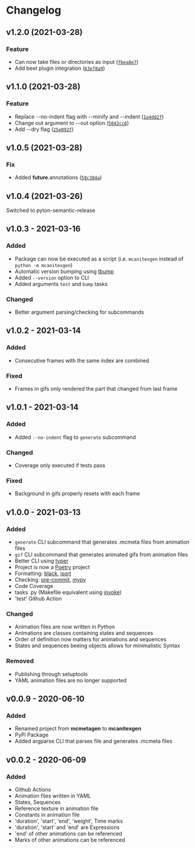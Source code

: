 # Changelog

<!--next-version-placeholder-->

## v1.2.0 (2021-03-28)
### Feature
* Can now take files or directories as input ([`fbea8e7`](https://github.com/OrangeUtan/mcanitexgen/commit/fbea8e7c8dac15e9af7c86056611c610cced89e2))
* Add beet plugin integration ([`63ef8a9`](https://github.com/OrangeUtan/mcanitexgen/commit/63ef8a992f6754f9fc9c6c5aa8c47cc4a3023e95))

## v1.1.0 (2021-03-28)
### Feature
* Replace --no-indent flag with --minify and --indent ([`1a4dd2f`](https://github.com/OrangeUtan/mcanitexgen/commit/1a4dd2f2c5caf097d3545e91366d4f370f882480))
* Change out argument to --out option ([`5042cc6`](https://github.com/OrangeUtan/mcanitexgen/commit/5042cc6ac58d35f534a579d5d0e8d48417569f7e))
* Add --dry flag ([`25e892f`](https://github.com/OrangeUtan/mcanitexgen/commit/25e892f1e50d7f2797732289fa47ca2a89be12d2))

## v1.0.5 (2021-03-28)
### Fix
* Added __future__.annotations ([`59c384a`](https://github.com/OrangeUtan/mcanitexgen/commit/59c384a5ededc348c92975a0e9ae389ba97596b7))

## v1.0.4 (2021-03-26)
Switched to pyton-semantic-release

## v1.0.3 - 2021-03-16
### Added
- Package can now be executed as a script (i.e. `mcanitexgen` instead of `python -m mcanitexgen`)
- Automatic version bumping using [tbump](https://github.com/TankerHQ/tbump)
- Added `--version` option to CLI
- Added arguments `test` and `bump` tasks

### Changed
- Better argument parsing/checking for subcommands

## v1.0.2 - 2021-03-14
### Added
- Consecutive frames with the same index are combined
### Fixed
- Frames in gifs only rendered the part that changed from last frame

## v1.0.1 - 2021-03-14
### Added
- Added `--no-indent` flag to `generate` subcommand
### Changed
- Coverage only executed if tests pass
### Fixed
- Background in gifs properly resets with each frame

## v1.0.0 - 2021-03-13
### Added
- `generate` CLI subcommand that generates .mcmeta files from animation files
- `gif` CLI subcommand that generates animated gifs from animation files
- Better CLI using [typer](https://typer.tiangolo.com/)
- Project is now a [Poetry](https://python-poetry.org/) project
- Formatting: [black](https://github.com/psf/black), [isort](https://pycqa.github.io/isort/)
- Checking: [pre-commit](https://pre-commit.com/), [mypy](http://mypy-lang.org/)
- Code Coverage
- tasks .py (Makefile equivalent using [invoke](http://www.pyinvoke.org/))
- 'test' Github Action
### Changed
- Animation files are now written in Python
- Animations are classes containing states and sequences
- Order of definition now matters for animations and sequences
- States and sequences beeing objects allows for minimalistic Syntax
### Removed
- Publishing through setuptools
- YAML animation files are no longer supported

## v0.0.9 - 2020-06-10
### Added
- Renamed project from **mcmetagen** to **mcanitexgen**
- PyPi Package
- Added argparse CLI that parses file and generates .mcmeta files

## v0.0.2 - 2020-06-09
### Added
- Github Actions
- Animation files written in YAML
- States, Sequences
- Reference texture in animation file
- Constants in animation file
- 'duration', 'start', 'end', 'weight', Time marks
- 'duration', 'start' and 'end' are Expressions
- 'end' of other animations can be referenced
- Marks of other animations can be referenced

